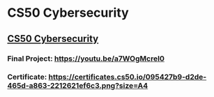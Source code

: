 # CS50 Cybersecurity
## [CS50 Cybersecurity](https://cs50.harvard.edu/cybersecurity)

### Final Project: https://youtu.be/a7WOgMcreI0


### Certificate: https://certificates.cs50.io/095427b9-d2de-465d-a863-2212621ef6c3.png?size=A4
